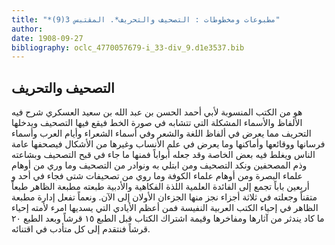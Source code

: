 ```yaml
---
title: "*مطبوعات ومخطوطات : التصحيف والتحريف*. المقتبس 3(9)"
author: 
date: 1908-09-27
bibliography: oclc_4770057679-i_33-div_9.d1e3537.bib
---
```




##  التصحيف والتحريف 


 هو من الكتب المنسوبة لأبي أحمد الحسن بن عبد الله بن سعيد العسكري شرح فيه الألفاظ والأسماء المشكلة التي تتشابه في صورة الخط فيقع فيها التصحيف ويدخلها التحريف مما يعرض في ألفاظ اللغة والشعر وفي أسماء الشعراء وأيام العرب وأسماء فرسانها ووقائعها وأماكنها وما يعرض في علم الأنساب وغيرها من الأشكال فيصحفها عامة الناس ويغلط فيه بعض الخاصة وقد جعله أبواباً فمنها ما جاء في قبح التصحيف وبشاعته وذم المصحفين ونكد التصحيف ومن ابتلي به ونوادر من التصحيف وما وري من أوهام علماء البصرة ومن أوهام علماء الكوفة وما روي من تصحيفات شتى فجاء في  أحد  و  أربعين  باباً تجمع إلى الفائدة العلمية اللذة الفكاهية والأدبية طبعته مطبعة الظاهر طبعاً متقناً وجعلته في  ثلاثة  أجزاء نجز منها الجزءان الأولان إلى الآن. ونعماً تفعل إدارة مطبعة الظاهر في إحياء الكتب العربية النفيسة فمن أعظم الأيادي التي يسديها امرء لأمته إحياء ما كاد يندثر من آثارها ومفاخرها وقيمة اشتراك الكتاب قبل الطبع  ١٥  قرشاً وبعد الطبع  ٢٠  قرشاً فنتقدم إلى كل متأدب في اقتنائه.  
